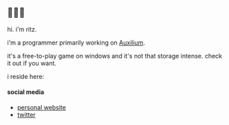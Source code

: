 ## 🎀🌸✨

hi. i'm ritz.

i'm a programmer primarily working on [Auxilium](https://github.com/enfier/Auxilium). 

it's a free-to-play game on windows and it's not that storage intense. check it out if you want.

i reside here:

#### social media
 - [personal website](https://enfier.github.io)
 - [twitter](https://twitter.com/_enfier)
